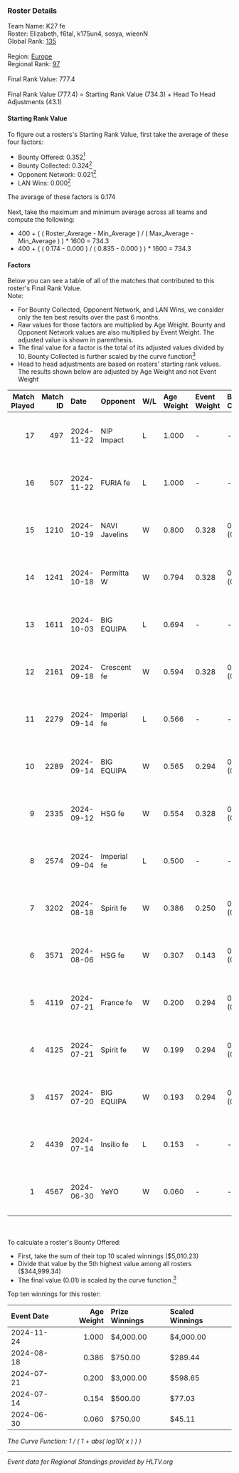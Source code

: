 ### Roster Details<br />
Team Name: K27 fe<br />
Roster: Elizabeth, f6tal, k175un4, sosya, wieenN<br />
Global Rank: [135](../../standings_global_2024_12_18.md)<br />
<br />
Region: [Europe]( ../../standings_europe_2024_12_18.md)<br />
Regional Rank: [97]( ../../standings_europe_2024_12_18.md)<br />
<br />
Final Rank Value:  777.4<br />
<br />
Final Rank Value (777.4) = Starting Rank Value (734.3) + Head To Head Adjustments (43.1)<br />

#### Starting Rank Value<br />
To figure out a rosters's Starting Rank Value, first take the average of these four factors:<br />
- Bounty Offered: 0.352[<sup>1</sup>](#table2)
- Bounty Collected: 0.324[<sup>2</sup>](#table1)
- Opponent Network: 0.021[<sup>2</sup>](#table1)
- LAN Wins: 0.000[<sup>2</sup>](#table1)

The average of these factors is 0.174<br />
<br />
Next, take the maximum and minimum average across all teams and compute the following:<br />
- 400 + ( ( Roster_Average - Min_Average ) / ( Max_Average - Min_Average ) ) * 1600 = 734.3
- 400 + ( ( 0.174 - 0.000 ) / ( 0.835 - 0.000 ) ) * 1600 = 734.3


#### Factors<br />
Below you can see a table of all of the matches that contributed to this roster's Final Rank Value.<br />
Note:<br />

- For Bounty Collected, Opponent Network, and LAN Wins, we consider only the ten best results over the past 6 months.
- Raw values for those factors are multiplied by Age Weight. Bounty and Opponent Network values are also multiplied by Event Weight. The adjusted value is shown in parenthesis.
- The final value for a factor is the total of its adjusted values divided by 10. Bounty Collected is further scaled by the curve function[<sup>3</sup>](#curveFunction)
- Head to head adjustments are based on rosters' starting rank values. The results shown below are adjusted by Age Weight and not Event Weight
<span id="table1"></span><br />


| Match Played | Match ID | Date       | Opponent      | W/L | Age Weight | Event Weight | Bounty Collected | Opponent Network | LAN Wins  | H2H Adj. | Roster                                   |
| -: | -: | :- | :- | :- | :- | :- | :- | :- | :- | -: | :- |
|           17 |      497 | 2024-11-22 | NIP Impact    | L   | 1.000      | -            | -                | -                | -         |   -14.93 | Elizabeth, f6tal, k175un4, sosya, wieenN |
|           16 |      507 | 2024-11-22 | FURIA fe      | L   | 1.000      | -            | -                | -                | -         |    -2.59 | Elizabeth, f6tal, k175un4, sosya, wieenN |
|           15 |     1210 | 2024-10-19 | NAVI Javelins | W   | 0.800      | 0.328        | 0.240 (0.063)    | 0.415 (0.109)    | 0 (0.000) |    23.27 | Elizabeth, f6tal, k175un4, sosya, wieenN |
|           14 |     1241 | 2024-10-18 | Permitta W    | W   | 0.794      | 0.328        | 0.005 (0.001)    | 0.055 (0.014)    | 0 (0.000) |     7.90 | Elizabeth, f6tal, k175un4, sosya, wieenN |
|           13 |     1611 | 2024-10-03 | BIG EQUIPA    | L   | 0.694      | -            | -                | -                | -         |    -8.83 | Elizabeth, f6tal, k175un4, sosya, wieenN |
|           12 |     2161 | 2024-09-18 | Crescent fe   | W   | 0.594      | 0.328        | 0.003 (0.001)    | 0.039 (0.008)    | 0 (0.000) |     5.80 | Elizabeth, f6tal, k175un4, sosya, wieenN |
|           11 |     2279 | 2024-09-14 | Imperial fe   | L   | 0.566      | -            | -                | -                | -         |    -1.44 | Elizabeth, f6tal, k175un4, sosya, wieenN |
|           10 |     2289 | 2024-09-14 | BIG EQUIPA    | W   | 0.565      | 0.294        | 0.038 (0.006)    | 0.148 (0.025)    | 0 (0.000) |    10.82 | Elizabeth, f6tal, k175un4, sosya, wieenN |
|            9 |     2335 | 2024-09-12 | HSG fe        | W   | 0.554      | 0.328        | 0.005 (0.001)    | 0.081 (0.015)    | 0 (0.000) |     6.83 | Elizabeth, f6tal, k175un4, sosya, wieenN |
|            8 |     2574 | 2024-09-04 | Imperial fe   | L   | 0.500      | -            | -                | -                | -         |    -1.20 | Elizabeth, f6tal, k175un4, sosya, wieenN |
|            7 |     3202 | 2024-08-18 | Spirit fe     | W   | 0.386      | 0.250        | 0.007 (0.001)    | 0.131 (0.013)    | 0 (0.000) |     4.74 | Elizabeth, k175un4, Margo, sosya, wieenN |
|            6 |     3571 | 2024-08-06 | HSG fe        | W   | 0.307      | 0.143        | 0.005 (0.000)    | 0.081 (0.004)    | 0 (0.000) |     3.82 | Elizabeth, f6tal, k175un4, sosya, wieenN |
|            5 |     4119 | 2024-07-21 | France fe     | W   | 0.200      | 0.294        | 0.114 (0.007)    | 0.181 (0.011)    | 0 (0.000) |     5.03 | Elizabeth, f6tal, k175un4, sosya, wieenN |
|            4 |     4125 | 2024-07-21 | Spirit fe     | W   | 0.199      | 0.294        | 0.007 (0.000)    | 0.131 (0.008)    | 0 (0.000) |     2.55 | Elizabeth, f6tal, k175un4, sosya, wieenN |
|            3 |     4157 | 2024-07-20 | BIG EQUIPA    | W   | 0.193      | 0.294        | 0.038 (0.002)    | 0.148 (0.008)    | 0 (0.000) |     3.96 | Elizabeth, f6tal, k175un4, sosya, wieenN |
|            2 |     4439 | 2024-07-14 | Insilio fe    | L   | 0.153      | -            | -                | -                | -         |    -3.04 | Elizabeth, f6tal, k175un4, t4tty, wieenN |
|            1 |     4567 | 2024-06-30 | YeYO          | W   | 0.060      | -            | -                | -                | -         |     0.38 | Elizabeth, f6tal, k175un4, sosya, wieenN |

<br />
<span id="table2"></span><br />
To calculate a roster's Bounty Offered:<br />

- First, take the sum of their top 10 scaled winnings ($5,010.23)
- Divide that value by the 5th highest value among all rosters ($344,999.34)
- The final value (0.01) is scaled by the curve function.[<sup>3</sup>](#curveFunction)

Top ten winnings for this roster:<br />

| Event Date | Age Weight | Prize Winnings | Scaled Winnings |
| :- | -: | :- | :- |
| 2024-11-24 |      1.000 | $4,000.00      | $4,000.00       |
| 2024-08-18 |      0.386 | $750.00        | $289.44         |
| 2024-07-21 |      0.200 | $3,000.00      | $598.65         |
| 2024-07-14 |      0.154 | $500.00        | $77.03          |
| 2024-06-30 |      0.060 | $750.00        | $45.11          |


<span id="curveFunction"></span>_The Curve Function: 1 / ( 1 + abs( log10( x ) ) )_<br />

---
_Event data for Regional Standings provided by HLTV.org_<br />
